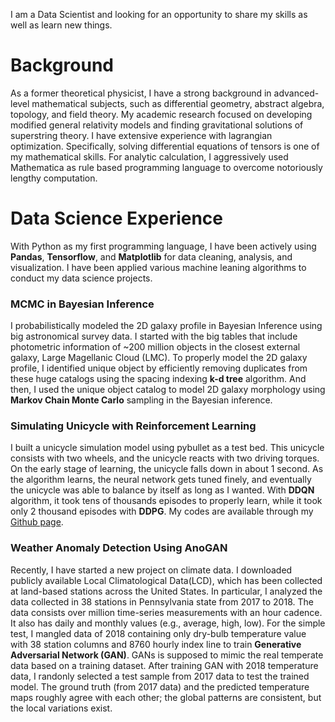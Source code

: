 I am a Data Scientist and looking for an opportunity to share my skills as well as learn new things.

# Background
As a former theoretical physicist, I have a strong background in advanced-level mathematical subjects,
such as differential geometry, abstract algebra, topology, and field theory. My academic research focused
on developing modified general relativity models and finding gravitational solutions of superstring theory.
I have extensive experience with lagrangian optimization. Specifically, solving differential equations of
tensors is one of my mathematical skills. For analytic calculation, I aggressively used Mathematica as rule based programming language to overcome notoriously lengthy computation.

# Data Science Experience
With Python as my first programming language, I have been actively using **Pandas**, **Tensorflow**, and **Matplotlib** for data cleaning, analysis, and visualization. I have been applied various machine leaning algorithms to conduct my data science projects. 

### MCMC in Bayesian Inference
I probabilistically modeled the 2D galaxy profile in Bayesian Inference using big astronomical survey data. I started with the big tables that include photometric information of ~200 million objects in the closest external galaxy, Large Magellanic Cloud (LMC). To properly model the 2D galaxy profile, I identified unique object by efficiently removing duplicates from these huge catalogs using the spacing indexing **k-d tree** algorithm. And then, I used the unique object catalog to model 2D galaxy morphology using **Markov Chain Monte Carlo** sampling in the Bayesian inference. 

### Simulating Unicycle with Reinforcement Learning
I built a unicycle simulation model using pybullet as a test bed. This unicycle consists with two wheels, and the unicycle reacts with two driving torques. On the early stage of learning, the unicycle falls down in about 1 second. As the algorithm learns, the neural network gets tuned finely, and eventually the unicycle was able to balance by itself as long as I wanted. With **DDQN** algorithm, it took tens of thousands episodes to properly learn, while it took only 2 thousand episodes with **DDPG**. My codes are available through my [Github page](https://github.com/jhoonjeong/RL_unicycle). 

### Weather Anomaly Detection Using AnoGAN
Recently, I have started a new project on climate data. I downloaded publicly available Local Climatological Data(LCD), which has been collected at land-based stations across the United States. In particular, I analyzed the data collected in 38 stations in Pennsylvania state from 2017 to 2018. The data consists over million time-series measurements with an hour cadence. It also has daily and monthly values (e.g., average, high, low). For the simple test, I mangled data of 2018 containing only dry-bulb temperature value with 38 station columns and 8760 hourly index line to train **Generative Adversarial Network (GAN)**. GANs is supposed to mimic the real temperate data based on a training dataset. After training GAN with 2018 temperature data, I randonly selected a test sample from 2017 data to test the trained model. The ground truth (from 2017 data) and the predicted temperature maps roughly agree with each other; the global patterns are consistent, but the local variations exist. 

